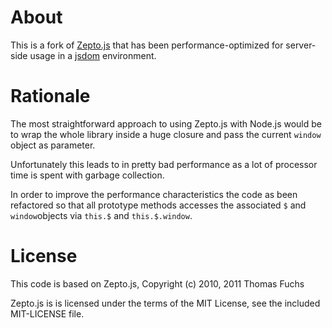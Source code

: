 # About

This is a fork of [Zepto.js](http://zeptojs.com/) that has been performance-optimized for server-side usage in a [jsdom](https://github.com/tmpvar/jsdom) environment.

# Rationale

The most straightforward approach to using Zepto.js with Node.js would be to wrap the whole library inside a huge closure and pass the current `window` object as parameter.

Unfortunately this leads to in pretty bad performance as a lot of processor time is spent with garbage collection. 

In order to improve the performance characteristics the code as been refactored so that all prototype methods accesses the associated `$` and `window`objects via `this.$` and `this.$.window`.

# License

This code is based on Zepto.js, Copyright (c) 2010, 2011 Thomas Fuchs

Zepto.js is is licensed under the terms of the MIT License, see the included MIT-LICENSE file.
